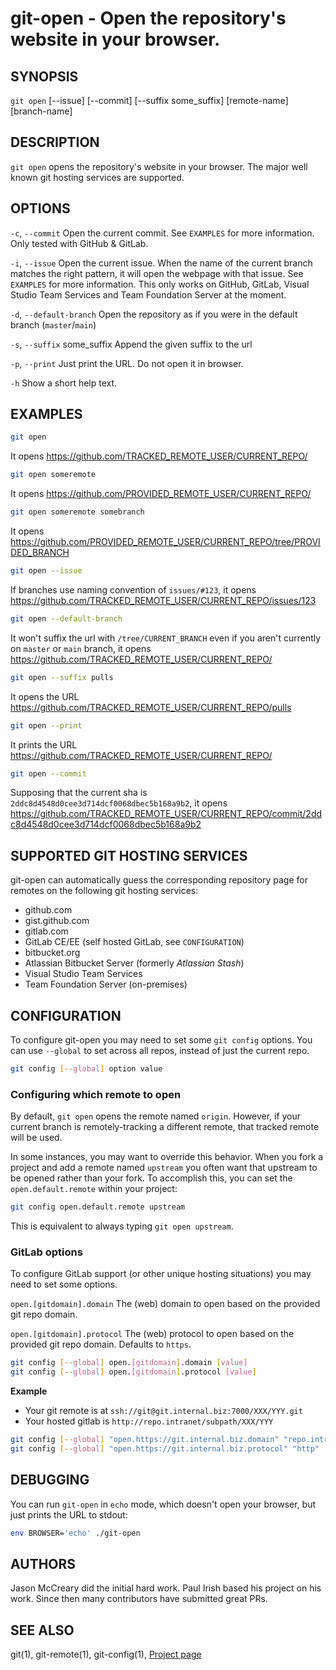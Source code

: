 # git-open - Open the repository's website in your browser.


## SYNOPSIS

`git open` [--issue] [--commit] [--suffix some_suffix] [remote-name] [branch-name]


## DESCRIPTION

`git open` opens the repository's website in your browser. The major well known
git hosting services are supported.


## OPTIONS

`-c`, `--commit`
  Open the current commit. See `EXAMPLES` for more information. 
  Only tested with GitHub & GitLab.

`-i`, `--issue`
  Open the current issue. When the name of the current branch matches the right pattern, 
  it will open the webpage with that issue. See `EXAMPLES` for more information. 
  This only works on GitHub, GitLab, Visual Studio Team Services and Team Foundation Server at the moment.

`-d`, `--default-branch`
  Open the repository as if you were in the default branch (`master`/`main`)

`-s`, `--suffix` some_suffix
  Append the given suffix to the url

`-p`, `--print`
  Just print the URL. Do not open it in browser.

`-h`
  Show a short help text.

## EXAMPLES

```sh
git open
```

It opens https://github.com/TRACKED_REMOTE_USER/CURRENT_REPO/

```sh
git open someremote
```

It opens https://github.com/PROVIDED_REMOTE_USER/CURRENT_REPO/

```sh
git open someremote somebranch
```

It opens https://github.com/PROVIDED_REMOTE_USER/CURRENT_REPO/tree/PROVIDED_BRANCH

```sh
git open --issue
```

If branches use naming convention of `issues/#123`, it opens
https://github.com/TRACKED_REMOTE_USER/CURRENT_REPO/issues/123


```sh
git open --default-branch
```

It won't suffix the url with `/tree/CURRENT_BRANCH` even if you aren't currently on `master` or `main` branch, it opens https://github.com/TRACKED_REMOTE_USER/CURRENT_REPO/

```sh
git open --suffix pulls
```

It opens the URL https://github.com/TRACKED_REMOTE_USER/CURRENT_REPO/pulls

```sh
git open --print
```

It prints the URL https://github.com/TRACKED_REMOTE_USER/CURRENT_REPO/

```sh
git open --commit
```

Supposing that the current sha is `2ddc8d4548d0cee3d714dcf0068dbec5b168a9b2`, it opens
https://github.com/TRACKED_REMOTE_USER/CURRENT_REPO/commit/2ddc8d4548d0cee3d714dcf0068dbec5b168a9b2


## SUPPORTED GIT HOSTING SERVICES

git-open can automatically guess the corresponding repository page for remotes
on the following git hosting services:

- github.com
- gist.github.com
- gitlab.com
- GitLab CE/EE (self hosted GitLab, see `CONFIGURATION`)
- bitbucket.org
- Atlassian Bitbucket Server (formerly _Atlassian Stash_)
- Visual Studio Team Services
- Team Foundation Server (on-premises)


## CONFIGURATION

To configure git-open you may need to set some `git config` options. 
You can use `--global` to set across all repos, instead of just the current repo.

```sh
git config [--global] option value
```

### Configuring which remote to open 

By default, `git open` opens the remote named `origin`. However, if your current branch is remotely-tracking a different remote, that tracked remote will be used.

In some instances, you may want to override this behavior. When you fork a project
and add a remote named `upstream` you often want that upstream to be opened
rather than your fork. To accomplish this, you can set the `open.default.remote` within your project:

```sh
git config open.default.remote upstream
```

This is equivalent to always typing `git open upstream`.


### GitLab options

To configure GitLab support (or other unique hosting situations) you may need to set some options.

`open.[gitdomain].domain`
  The (web) domain to open based on the provided git repo domain.

`open.[gitdomain].protocol`
  The (web) protocol to open based on the provided git repo domain. Defaults to `https`.

```sh
git config [--global] open.[gitdomain].domain [value]
git config [--global] open.[gitdomain].protocol [value]
```

**Example**

- Your git remote is at `ssh://git@git.internal.biz:7000/XXX/YYY.git`
- Your hosted gitlab is `http://repo.intranet/subpath/XXX/YYY`

```sh
git config [--global] "open.https://git.internal.biz.domain" "repo.intranet/subpath"
git config [--global] "open.https://git.internal.biz.protocol" "http"
```


## DEBUGGING

You can run `git-open` in `echo` mode, which doesn't open your browser, but just prints the URL to stdout:

```sh
env BROWSER='echo' ./git-open
```


## AUTHORS

Jason McCreary did the initial hard work. Paul Irish based his project on his work. 
Since then many contributors have submitted great PRs.


## SEE ALSO

git(1), git-remote(1), git-config(1), [Project page](https://github.com/paulirish/git-open)

